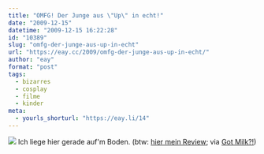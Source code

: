 ```yaml
---
title: "OMFG! Der Junge aus \"Up\" in echt!"
date: "2009-12-15"
datetime: "2009-12-15 16:22:28"
id: "10389"
slug: "omfg-der-junge-aus-up-in-echt"
url: "https://eay.cc/2009/omfg-der-junge-aus-up-in-echt/"
author: "eay"
format: "post"
tags:
  - bizarres
  - cosplay
  - filme
  - kinder
meta:
  - yourls_shorturl: "https://eay.li/14"
---
```


![](https://eay.cc/uploads/2009/upboy.jpg) Ich liege hier gerade auf'm Boden. (btw: [hier mein Review](//eay.cc/2009/review-rundumschlag-4/); via [Got Milk?!](http://electru.tumblr.com/))
